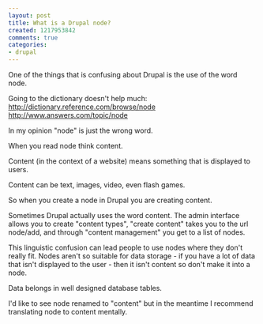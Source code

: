 ```yaml
---
layout: post
title: What is a Drupal node?
created: 1217953842
comments: true
categories:
- drupal
---
```

One of the things that is confusing about Drupal is the use of the word node.

Going to the dictionary doesn't help much:
http://dictionary.reference.com/browse/node
http://www.answers.com/topic/node

In my opinion "node" is just the wrong word.

When you read node think content.

Content (in the context of a website) means something that is displayed to users.

Content can be text, images, video, even flash games.

So when you create a node in Drupal you are creating content.

Sometimes Drupal actually uses the word content. The admin interface allows you to create "content types", "create content" takes you to the url node/add, and through "content management" you get to a list of nodes.

This linguistic confusion can lead people to use nodes where they don't really fit. Nodes aren't so suitable for data storage - if you have a lot of data that isn't displayed to the user - then it isn't content so don't make it into a node.

Data belongs in well designed database tables.

I'd like to see node renamed to "content" but in the meantime I recommend translating node to content mentally. 
